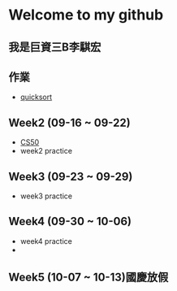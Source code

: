 # Welcome to my github
 ## 我是巨資三B李騏宏
 ## 作業
  * [quicksort](https://github.com/MorrisLee000/Practice/blob/master/Week4/quicksort.ipynb)
 ## Week2 (09-16 ~ 09-22)
  * [CS50](https://github.com/MorrisLee000/Practice/blob/master/Week2/CS50%20url)
  * week2 practice
 ## Week3 (09-23 ~ 09-29)
  * week3 practice
 ## Week4 (09-30 ~ 10-06)
  * week4 practice
  * 
 ## Week5 (10-07 ~ 10-13)國慶放假
